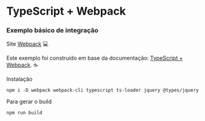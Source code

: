# TypeScript + Webpack

### Exemplo básico de integração

Site [Webpack](https://webpack.js.org/) :computer:

Este exemplo foi construído em base da documentação: [TypeScript + Webpack](https://webpack.js.org/guides/typescript/). :coffee:

Instalação
```
npm i -D webpack webpack-cli typescript ts-loader jquery @types/jquery
```


Para gerar o build
```
npm run build
```
